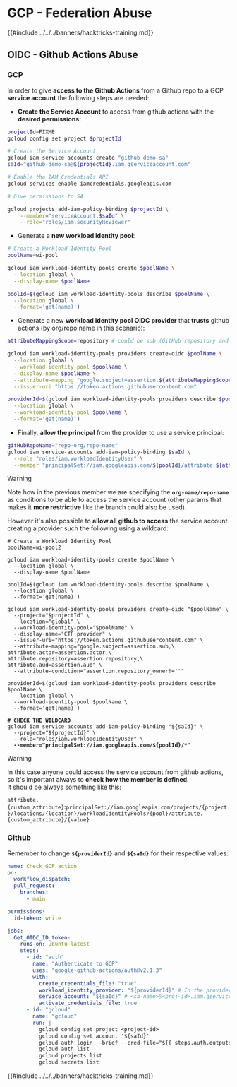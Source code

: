 # GCP - Federation Abuse

{{#include ../../../banners/hacktricks-training.md}}

## OIDC - Github Actions Abuse

### GCP

In order to give **access to the Github Actions** from a Github repo to a GCP **service account** the following steps are needed:

- **Create the Service Account** to access from github actions with the **desired permissions:**

```bash
projectId=FIXME
gcloud config set project $projectId

# Create the Service Account
gcloud iam service-accounts create "github-demo-sa"
saId="github-demo-sa@${projectId}.iam.gserviceaccount.com"

# Enable the IAM Credentials API
gcloud services enable iamcredentials.googleapis.com

# Give permissions to SA

gcloud projects add-iam-policy-binding $projectId \
    --member="serviceAccount:$saId" \
    --role="roles/iam.securityReviewer"
```

- Generate a **new workload identity pool**:

```bash
# Create a Workload Identity Pool
poolName=wi-pool

gcloud iam workload-identity-pools create $poolName \
  --location global \
  --display-name $poolName

poolId=$(gcloud iam workload-identity-pools describe $poolName \
  --location global \
  --format='get(name)')
```

- Generate a new **workload identity pool OIDC provider** that **trusts** github actions (by org/repo name in this scenario):

```bash
attributeMappingScope=repository # could be sub (GitHub repository and branch) or repository_owner (GitHub organization)

gcloud iam workload-identity-pools providers create-oidc $poolName \
  --location global \
  --workload-identity-pool $poolName \
  --display-name $poolName \
  --attribute-mapping "google.subject=assertion.${attributeMappingScope},attribute.actor=assertion.actor,attribute.aud=assertion.aud,attribute.repository=assertion.repository" \
  --issuer-uri "https://token.actions.githubusercontent.com"

providerId=$(gcloud iam workload-identity-pools providers describe $poolName \
  --location global \
  --workload-identity-pool $poolName \
  --format='get(name)')
```

- Finally, **allow the principal** from the provider to use a service principal:

```bash
gitHubRepoName="repo-org/repo-name"
gcloud iam service-accounts add-iam-policy-binding $saId \
  --role "roles/iam.workloadIdentityUser" \
  --member "principalSet://iam.googleapis.com/${poolId}/attribute.${attributeMappingScope}/${gitHubRepoName}"
```

> [!WARNING]
> Note how in the previous member we are specifying the **`org-name/repo-name`** as conditions to be able to access the service account (other params that makes it **more restrictive** like the branch could also be used).
>
> However it's also possible to **allow all github to access** the service account creating a provider such the following using a wildcard:

<pre class="language-bash"><code class="lang-bash"># Create a Workload Identity Pool
poolName=wi-pool2

gcloud iam workload-identity-pools create $poolName \
  --location global \
  --display-name $poolName

poolId=$(gcloud iam workload-identity-pools describe $poolName \
  --location global \
  --format='get(name)')

gcloud iam workload-identity-pools providers create-oidc "$poolName" \
  --project="$projectId" \
  --location="global" \
  --workload-identity-pool="$poolName" \
  --display-name="CTF provider" \
  --issuer-uri="https://token.actions.githubusercontent.com" \
  --attribute-mapping="google.subject=assertion.sub,\
attribute.actor=assertion.actor,\
attribute.repository=assertion.repository,\
attribute.aud=assertion.aud" \
  --attribute-condition="assertion.repository_owner!=''"

providerId=$(gcloud iam workload-identity-pools providers describe $poolName \
  --location global \
  --workload-identity-pool $poolName \
  --format='get(name)')

<strong># CHECK THE WILDCARD
</strong>gcloud iam service-accounts add-iam-policy-binding "${saId}" \
  --project="${projectId}" \
  --role="roles/iam.workloadIdentityUser" \
<strong>  --member="principalSet://iam.googleapis.com/${poolId}/*"
</strong></code></pre>

> [!WARNING]
> In this case anyone could access the service account from github actions, so it's important always to **check how the member is defined**.\
> It should be always something like this:
>
> `attribute.{custom_attribute}`:`principalSet://iam.googleapis.com/projects/{project}/locations/{location}/workloadIdentityPools/{pool}/attribute.{custom_attribute}/{value}`

### Github

Remember to change **`${providerId}`** and **`${saId}`** for their respective values:

```yaml
name: Check GCP action
on:
  workflow_dispatch:
  pull_request:
    branches:
      - main

permissions:
  id-token: write

jobs:
  Get_OIDC_ID_token:
    runs-on: ubuntu-latest
    steps:
      - id: "auth"
        name: "Authenticate to GCP"
        uses: "google-github-actions/auth@v2.1.3"
        with:
          create_credentials_file: "true"
          workload_identity_provider: "${providerId}" # In the providerId, the numerical project ID (12 digit number) should be used instead of the alphanumeric project ID. ex: projects/123123123123/locations/global/workloadIdentityPools/iam-lab-7-gh-pool/providers/iam-lab-7-gh-pool-oidc-provider'
          service_account: "${saId}" # <sa-name>@<proj-id>.iam.gserviceaccount.com
          activate_credentials_file: true
      - id: "gcloud"
        name: "gcloud"
        run: |-
          gcloud config set project <project-id>
          gcloud config set account '${saId}'
          gcloud auth login --brief --cred-file="${{ steps.auth.outputs.credentials_file_path }}"
          gcloud auth list
          gcloud projects list
          gcloud secrets list
```

{{#include ../../../banners/hacktricks-training.md}}



